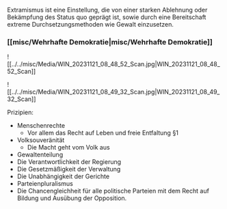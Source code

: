 Extramismus ist eine Einstellung, die von einer starken Ablehnung oder Bekämpfung des Status quo geprägt ist, sowie durch eine Bereitschaft extreme Durchsetzungsmethoden wie Gewalt einzusetzen.

### [[misc/Wehrhafte Demokratie|misc/Wehrhafte Demokratie]]

![[../../misc/Media/WIN_20231121_08_48_52_Scan.jpg|WIN_20231121_08_48_52_Scan]]


![[../../misc/Media/WIN_20231121_08_49_32_Scan.jpg|WIN_20231121_08_49_32_Scan]]


Prizipien:

- Menschenrechte
	- Vor allem das Recht auf Leben und freie Entfaltung §1
- Volksouveränität 
	- Die Macht geht vom Volk aus 
- Gewaltenteilung
- Die Verantwortlichkeit der Regierung 
- Die Gesetzmäßigkeit der Verwaltung 
- Die Unabhängigkeit der Gerichte 
- Parteienpluralismus
- Die Chancengleichheit für alle politische Parteien mit dem Recht auf Bildung und Ausübung der Opposition. 

